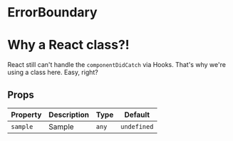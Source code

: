 # ErrorBoundary

# Why a React class?!

React still can't handle the `componentDidCatch` via Hooks. That's
why we're using a class here. Easy, right?

## Props

| Property | Description | Type  | Default     |
| -------- | ----------- | ----- | ----------- |
| `sample` | Sample      | `any` | `undefined` |
